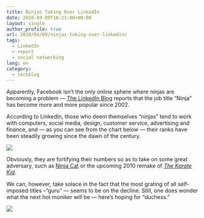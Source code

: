 ```yaml
---
title: Ninjas Taking Over LinkedIn
date: 2010-04-09T16:21:00+00:00
layout: single
author_profile: true
url: 2010/04/09/ninjas-taking-over-linkedin/
tags:
  - LinkedIn
  - report
  - social networking
lang: en
category: 
  - techblog
---
```

Apparently, Facebook isn’t the only online sphere where ninjas are becoming a problem — [The LinkedIn Blog](http://blog.linkedin.com/2010/04/08/linkedin-ninja-job-title/) reports that the job title “Ninja” has become more and more popular since 2002.

According to LinkedIn, those who deem themselves “ninjas” tend to work with computers, social media, design, customer service, advertising and finance, and — as you can see from the chart below — their ranks have been steadily growing since the dawn of the century.

[![](http://3.bp.blogspot.com/_vaUVXcmC3OI/S79MjdSyDnI/AAAAAAAAB2M/ysoslfGPb9I/s1600/ninjas-growth.png)](http://3.bp.blogspot.com/_vaUVXcmC3OI/S79MjdSyDnI/AAAAAAAAB2M/ysoslfGPb9I/s1600/ninjas-growth.png)

Obviously, they are fortifying their numbers so as to take on some great adversary, such as [Ninja Cat](http://www.youtube.com/watch?v=muLIPWjks_M) or the upcoming 2010 remake of _[The Karate Kid](http://www.imdb.com/title/tt1155076/)_.

We can, however, take solace in the fact that the most grating of all self-imposed titles –”guru” — seems to be on the decline. Still, one does wonder what the next hot moniker will be — here’s hoping for “duchess.”

[![](http://4.bp.blogspot.com/_vaUVXcmC3OI/S79MibyInII/AAAAAAAAB2I/Y68BnPB3fzw/s1600/job-title-growth.png)](http://4.bp.blogspot.com/_vaUVXcmC3OI/S79MibyInII/AAAAAAAAB2I/Y68BnPB3fzw/s1600/job-title-growth.png)